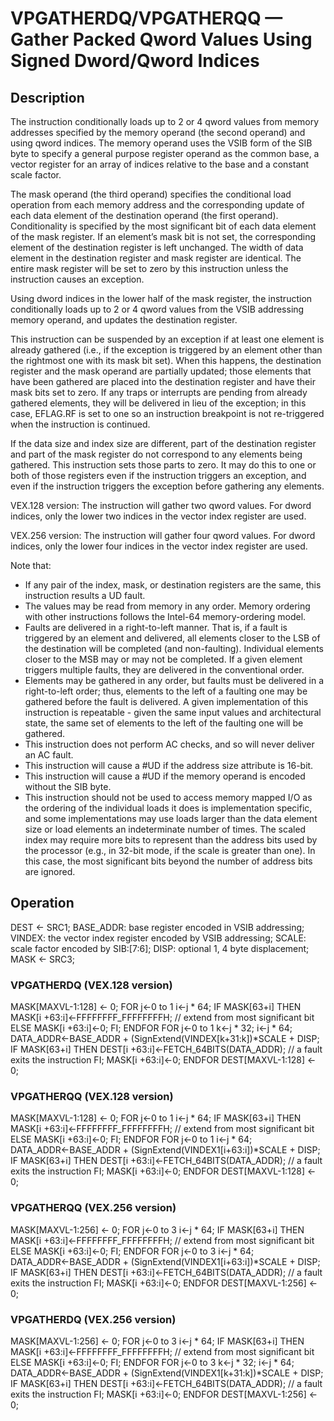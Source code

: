 # VPGATHERDQ/VPGATHERQQ — Gather Packed Qword Values Using Signed Dword/Qword Indices

## Description

The instruction conditionally loads up to 2 or 4 qword values from memory addresses specified by the memory operand (the second operand) and using qword indices. The memory operand uses the VSIB form of the SIB byte to specify a general purpose register operand as the common base, a vector register for an array of indices relative to the base and a constant scale factor.

The mask operand (the third operand) specifies the conditional load operation from each memory address and the corresponding update of each data element of the destination operand (the first operand). Conditionality is specified by the most significant bit of each data element of the mask register. If an element’s mask bit is not set, the corresponding element of the destination register is left unchanged. The width of data element in the destination register and mask register are identical. The entire mask register will be set to zero by this instruction unless the instruction causes an exception.

Using dword indices in the lower half of the mask register, the instruction conditionally loads up to 2 or 4 qword values from the VSIB addressing memory operand, and updates the destination register.

This instruction can be suspended by an exception if at least one element is already gathered (i.e., if the exception is triggered by an element other than the rightmost one with its mask bit set). When this happens, the destination register and the mask operand are partially updated; those elements that have been gathered are placed into the destination register and have their mask bits set to zero. If any traps or interrupts are pending from already gathered elements, they will be delivered in lieu of the exception; in this case, EFLAG.RF is set to one so an instruction breakpoint is not re-triggered when the instruction is continued.

If the data size and index size are different, part of the destination register and part of the mask register do not correspond to any elements being gathered. This instruction sets those parts to zero. It may do this to one or both of those registers even if the instruction triggers an exception, and even if the instruction triggers the exception before gathering any elements.

VEX.128 version: The instruction will gather two qword values. For dword indices, only the lower two indices in the vector index register are used.

VEX.256 version: The instruction will gather four qword values. For dword indices, only the lower four indices in the vector index register are used.

Note that:

* If any pair of the index, mask, or destination registers are the same, this instruction results a UD fault.
* The values may be read from memory in any order. Memory ordering with other instructions follows the Intel-64 memory-ordering model.
* Faults are delivered in a right-to-left manner. That is, if a fault is triggered by an element and delivered, all elements closer to the LSB of the destination will be completed (and non-faulting). Individual elements closer to the MSB may or may not be completed. If a given element triggers multiple faults, they are delivered in the conventional order.
* Elements may be gathered in any order, but faults must be delivered in a right-to-left order; thus, elements to the left of a faulting one may be gathered before the fault is delivered. A given implementation of this instruction is repeatable - given the same input values and architectural state, the same set of elements to the left of the faulting one will be gathered.
* This instruction does not perform AC checks, and so will never deliver an AC fault.
* This instruction will cause a #UD if the address size attribute is 16-bit.
* This instruction will cause a #UD if the memory operand is encoded without the SIB byte.
* This instruction should not be used to access memory mapped I/O as the ordering of the individual loads it does is implementation specific, and some implementations may use loads larger than the data element size or load elements an indeterminate number of times.
The scaled index may require more bits to represent than the address bits used by the processor (e.g., in 32-bit mode, if the scale is greater than one). In this case, the most significant bits beyond the number of address bits are ignored.

## Operation
DEST ← SRC1;
BASE_ADDR: base register encoded in VSIB addressing;
VINDEX: the vector index register encoded by VSIB addressing;
SCALE: scale factor encoded by SIB:[7:6];
DISP: optional 1, 4 byte displacement;
MASK ← SRC3;

### VPGATHERDQ (VEX.128 version)

MASK[MAXVL-1:128] ← 0;
FOR j←0 to 1
    i←j * 64;
    IF MASK[63+i] THEN
        MASK[i +63:i]←FFFFFFFF_FFFFFFFFH; // extend from most significant bit
    ELSE
        MASK[i +63:i]←0;
    FI;
ENDFOR
FOR j←0 to 1
    k←j * 32;
    i←j * 64;
    DATA_ADDR←BASE_ADDR + (SignExtend(VINDEX[k+31:k])*SCALE + DISP;
    IF MASK[63+i] THEN
        DEST[i +63:i]←FETCH_64BITS(DATA_ADDR); // a fault exits the instruction
    FI;
    MASK[i +63:i]←0;
ENDFOR
DEST[MAXVL-1:128] ← 0;

### VPGATHERQQ (VEX.128 version)

MASK[MAXVL-1:128] ← 0;
FOR j←0 to 1
    i←j * 64;
    IF MASK[63+i] THEN
        MASK[i +63:i]←FFFFFFFF_FFFFFFFFH; // extend from most significant bit
    ELSE
        MASK[i +63:i]←0;
    FI;
ENDFOR
FOR j←0 to 1
    i←j * 64;
    DATA_ADDR←BASE_ADDR + (SignExtend(VINDEX1[i+63:i])*SCALE + DISP;
    IF MASK[63+i] THEN
        DEST[i +63:i]←FETCH_64BITS(DATA_ADDR); // a fault exits the instruction
    FI;
    MASK[i +63:i]←0;
ENDFOR
DEST[MAXVL-1:128] ← 0;

### VPGATHERQQ (VEX.256 version)

MASK[MAXVL-1:256] ← 0;
FOR j←0 to 3
    i←j * 64;
    IF MASK[63+i] THEN
        MASK[i +63:i]←FFFFFFFF_FFFFFFFFH; // extend from most significant bit
    ELSE
        MASK[i +63:i]←0;
    FI;
ENDFOR
FOR j←0 to 3
    i←j * 64;
    DATA_ADDR←BASE_ADDR + (SignExtend(VINDEX1[i+63:i])*SCALE + DISP;
    IF MASK[63+i] THEN
        DEST[i +63:i]←FETCH_64BITS(DATA_ADDR); // a fault exits the instruction
    FI;
    MASK[i +63:i]←0;
ENDFOR
DEST[MAXVL-1:256] ← 0;

### VPGATHERDQ (VEX.256 version)

MASK[MAXVL-1:256] ← 0;
FOR j←0 to 3
    i←j * 64;
    IF MASK[63+i] THEN
        MASK[i +63:i]←FFFFFFFF_FFFFFFFFH; // extend from most significant bit
    ELSE
        MASK[i +63:i]←0;
    FI;
ENDFOR
FOR j←0 to 3
    k←j * 32;
    i←j * 64;
    DATA_ADDR←BASE_ADDR + (SignExtend(VINDEX1[k+31:k])*SCALE + DISP;
    IF MASK[63+i] THEN
        DEST[i +63:i]←FETCH_64BITS(DATA_ADDR); // a fault exits the instruction
    FI;
    MASK[i +63:i]←0;
ENDFOR
DEST[MAXVL-1:256] ← 0;